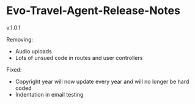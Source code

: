 # Evo-Travel-Agent-Release-Notes
v.1.0.1

Removing: <br>
- Audio uploads 
- Lots of unsued code in routes and user controllers

Fixed: <br>
- Copyright year will now update every year and will no longer be hard coded 
- Indentation in email testing
